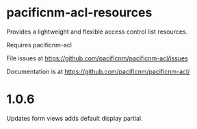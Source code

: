 # pacificnm-acl-resources

Provides a lightweight and flexible access control list resources.

Requires pacificnm-acl

File issues at https://github.com/pacificnm/pacificnm-acl/issues

Documentation is at https://github.com/pacificnm/pacificnm-acl/


# 1.0.6
Updates form views adds default display partial.